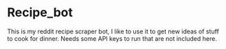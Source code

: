 # Recipe_bot

This is my reddit recipe scraper bot, I like to use it to get new ideas of stuff to cook for dinner.
Needs some API keys to run that are not included here.
